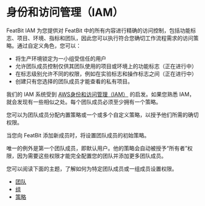 # 身份和访问管理（IAM）

FeatBit IAM 为您提供对 FeatBit 中的所有内容进行精确的访问控制，包括功能标志、项目、环境、指标和团队，因此您可以执行符合您确切工作流程需求的访问策略。通过自定义角色，您可以：

* 将生产环境锁定为一小组受信任的用户
* 允许团队成员控制仅供其团队使用的项目或环境上的功能标志（正在进行中）
* 在标志级别允许不同的权限，例如在实验标志和操作标志之间（正在进行中）
* 创建只有您选择的团队成员才能查看的私有项目。

我们的 IAM 系统受到 [AWS身份和访问管理（IAM）](https://aws.amazon.com/iam/) 的启发。如果您熟悉 IAM，就会发现有一些相似之处。每个团队成员必须至少拥有一个策略。

您可以为团队成员分配内置策略或一个或多个自定义策略，以授予他们所需的确切权限。

当您向 FeatBit 添加新成员时，将设置团队成员的初始策略。

唯一的例外是第一个团队成员，即默认用户。他的策略会自动被授予“所有者”权限，因为需要这些权限才能完全配置您的团队并添加更多团队成员。

您可以阅读下面的主题，了解如何为特定团队成员或一组成员设置权限。

* [团队](teams.md)
* [组](groups.md)
* [策略](policies.md)
